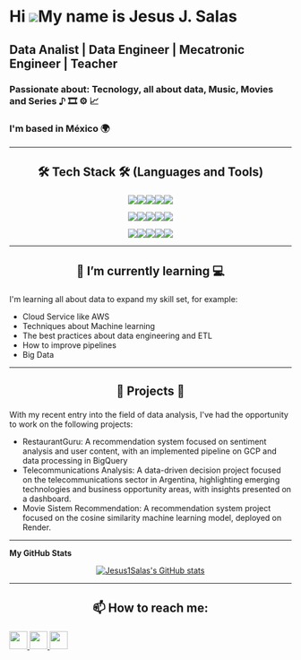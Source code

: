 
  
Hi ![](https://user-images.githubusercontent.com/18350557/176309783-0785949b-9127-417c-8b55-ab5a4333674e.gif)My name is Jesus J. Salas
===================================================================================================================================


Data Analist | Data Engineer | Mecatronic Engineer | Teacher
--------------------------------------------

### Passionate about: Tecnology, all about data, Music, Movies and Series ♪ 🎞️  ⚙️ 📈
### I'm based in México 🌍  


--------------------------------------------
<h2>
 <p align="center"> 🛠️ Tech Stack 🛠️ (Languages and Tools)</p> 
</h2>
<p align="center">
<img src=https://img.shields.io/badge/-Python-3776AB?style=flat&logo=python&logoColor=whitehttps://img.shields.io/badge/-Python-3776AB?style=flat&logo=python&logoColor=white><img src=https://img.shields.io/badge/Numpy-013243?style=flat&logo=numpy&logoColor=white><img src=https://img.shields.io/badge/BigQuery-FFB6B0?style=flat&logo=google-bigquery&logoColor=white><img src=https://img.shields.io/badge/GCP-4285F4?style=flat&logo=google-cloud&logoColor=white><img src=https://img.shields.io/badge/-SQL-4479A1?style=flat&logo=sql&logoColor=white>
</p>

<p align="center">
<img src=https://img.shields.io/badge/Pandas-150458?style=flat&logo=pandas&logoColor=white><img src=https://img.shields.io/badge/Docker-2496ED?style=flat&logo=docker&logoColor=white><img src=https://img.shields.io/badge/Jupyter-F37626?style=flat&logo=jupyter&logoColor=white><img src=https://img.shields.io/badge/MySQL-4479A1?style=flat&logo=mysql&logoColor=white><img src=https://img.shields.io/badge/Power%20BI-F2C811?style=flat&logo=power-bi&logoColor=white>
</p>

<p align="center">
<img src=https://img.shields.io/badge/Tableau-E97627?style=flat&logo=tableau&logoColor=white><img src=https://img.shields.io/badge/Scikit--Learn-F7931E?style=flat&logo=scikit-learn&logoColor=white><img src=https://img.shields.io/badge/Git-F05032?style=flat&logo=git&logoColor=white><img src=https://img.shields.io/badge/GitHub-181717?style=flat&logo=github&logoColor=white><img src=https://img.shields.io/badge/VS%20Code-007ACC?style=flat&logo=visual-studio-code&logoColor=white>
</p>

-------------------------------------------
<h2>
 <p align="center"> 🌱 I’m currently learning  💻   </p> 
</h2>

I'm learning all about data to expand my skill set, for example:

* Cloud Service like AWS
* Techniques about Machine learning
* The best practices about data engineering and ETL
* How to improve pipelines
* Big Data 
------------------------------------------

<h2>
 <p align="center"> 🔬 Projects 🔬 </p> 
</h2>

With my recent entry into the field of data analysis, I've had the opportunity to work on the following projects:

* RestaurantGuru: A recommendation system focused on sentiment analysis and user content, with an implemented pipeline on GCP and data processing in BigQuery
* Telecommunications Analysis: A data-driven decision project focused on the telecommunications sector in Argentina, highlighting emerging technologies and business opportunity areas, with insights presented on a dashboard.
* Movie Sistem Recommendation: A recommendation system project focused on the cosine similarity machine learning model, deployed on Render.

--- 

<b>My GitHub Stats</b>
<p align="center">
<a href="http://www.github.com/Jesus1Salas"><img src="https://github-readme-stats.vercel.app/api?username=Jesus1Salas&show_icons=true&hide=stars,&count_private=true&title_color=0891b2&text_color=ffffff&icon_color=0891b2&bg_color=1c1917&hide_border=true&show_icons=true" alt="Jesus1Salas's GitHub stats" /></a>
</p>

--- 

<h2>
 <p align="center"> 📫 How to reach me: </p> 
</h2>

<p align="left"> <a href="https://www.facebook.com/Sirik.leonhart" target="_blank" rel="noreferrer"> <picture> <source media="(prefers-color-scheme: dark)" srcset="https://raw.githubusercontent.com/danielcranney/readme-generator/main/public/icons/socials/facebook-dark.svg" /> <source media="(prefers-color-scheme: light)" srcset="https://raw.githubusercontent.com/danielcranney/readme-generator/main/public/icons/socials/facebook.svg" /> <img src="https://raw.githubusercontent.com/danielcranney/readme-generator/main/public/icons/socials/facebook.svg" width="32" height="32" /> </picture> </a> <a href="https://www.github.com/Jesus1Salas" target="_blank" rel="noreferrer"> <picture> <source media="(prefers-color-scheme: dark)" srcset="https://raw.githubusercontent.com/danielcranney/readme-generator/main/public/icons/socials/github-dark.svg" /> <source media="(prefers-color-scheme: light)" srcset="https://raw.githubusercontent.com/danielcranney/readme-generator/main/public/icons/socials/github.svg" /> <img src="https://raw.githubusercontent.com/danielcranney/readme-generator/main/public/icons/socials/github.svg" width="32" height="32" /> </picture> </a> <a href="https://www.linkedin.com/in/jesus-joaquín-salas-395b1324b" target="_blank" rel="noreferrer"> <picture> <source media="(prefers-color-scheme: dark)" srcset="https://raw.githubusercontent.com/danielcranney/readme-generator/main/public/icons/socials/linkedin-dark.svg" /> <source media="(prefers-color-scheme: light)" srcset="https://raw.githubusercontent.com/danielcranney/readme-generator/main/public/icons/socials/linkedin.svg" /> <img src="https://raw.githubusercontent.com/danielcranney/readme-generator/main/public/icons/socials/linkedin.svg" width="32" height="32" /> </picture> </a></p>

<!--
**Jesus1Salas/Jesus1Salas** is a ✨ _special_ ✨ repository because its `README.md` (this file) appears on your GitHub profile.

Here are some ideas to get you started:

- 🔭 I’m currently working on ...
- 🌱 I’m currently learning ...
- 👯 I’m looking to collaborate on ...
- 🤔 I’m looking for help with ...
- 💬 Ask me about ...
- 📫 How to reach me: ...
- 😄 Pronouns: ...
- ⚡ Fun fact: ...
-->
